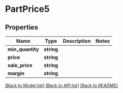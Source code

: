 # PartPrice5

## Properties
Name | Type | Description | Notes
------------ | ------------- | ------------- | -------------
**min_quantity** | **string** |  | 
**price** | **string** |  | 
**sale_price** | **string** |  | 
**margin** | **string** |  | 

[[Back to Model list]](../../README.md#documentation-for-models) [[Back to API list]](../../README.md#documentation-for-api-endpoints) [[Back to README]](../../README.md)

